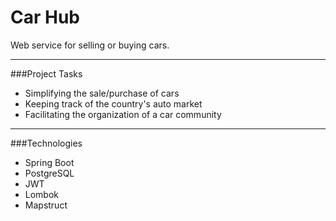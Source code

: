 # Car Hub
Web service for selling or buying cars.
___
###Project Tasks
- Simplifying the sale/purchase of cars
- Keeping track of the country's auto market
- Facilitating the organization of a car community
___
###Technologies
- Spring Boot
- PostgreSQL
- JWT
- Lombok
- Mapstruct 
